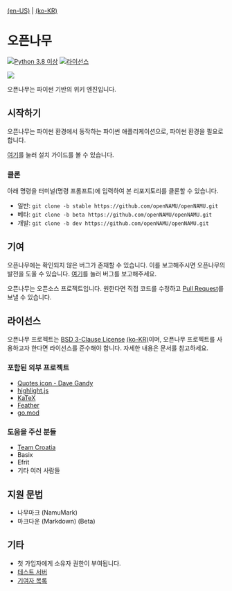 [(en-US)](./readme-en.md) | [(ko-KR)](./readme.md)

# 오픈나무
[![Python 3.8 이상](https://img.shields.io/badge/python->=%203.8-blue.svg)](https://python.org)
[![라이선스](https://img.shields.io/badge/license-BSD%203--Clause-lightgrey.svg)](./LICENSE)

![](https://raw.githubusercontent.com/openNAMU/openNAMU/beta/.github/logo.png)

오픈나무는 파이썬 기반의 위키 엔진입니다.

## 시작하기
오픈나무는 파이썬 환경에서 동작하는 파이썬 애플리케이션으로, 파이썬 환경을 필요로 합니다.

[여기](https://2du.pythonanywhere.com/w/설치법)를 눌러 설치 가이드를 볼 수 있습니다.

### 클론
아래 명령을 터미널(명령 프롬프트)에 입력하여 본 리포지토리를 클론할 수 있습니다.
 * 일반: `git clone -b stable https://github.com/openNAMU/openNAMU.git`
 * 베타: `git clone -b beta https://github.com/openNAMU/openNAMU.git`
 * 개발: `git clone -b dev https://github.com/openNAMU/openNAMU.git`

## 기여
오픈나무에는 확인되지 않은 버그가 존재할 수 있습니다. 이를 보고해주시면 오픈나무의 발전을 도울 수 있습니다. [여기](https://github.com/openNAMU/openNAMU/issues/new)를 눌러 버그를 보고해주세요.

오픈나무는 오픈소스 프로젝트입니다. 원한다면 직접 코드를 수정하고 [Pull Request](https://github.com/openNAMU/openNAMU/compare)를 보낼 수 있습니다.

## 라이선스
오픈나무 프로젝트는 [BSD 3-Clause License](./LICENSE) [(ko-KR)](https://www.olis.or.kr/license/Detailselect.do?lId=1092)이며, 오픈나무 프로젝트를 사용하고자 한다면 라이선스를 준수해야 합니다. 자세한 내용은 문서를 참고하세요.

### 포함된 외부 프로젝트
 * [Quotes icon - Dave Gandy](http://www.flaticon.com/free-icon/quote-left_25672)
 * [highlight.js](https://highlightjs.org/)
 * [KaTeX](https://katex.org/)
 * [Feather](https://feathericons.com/)
 * [go.mod](https://github.com/openNAMU/openNAMU/blob/beta/route_go/go.mod)

### 도움을 주신 분들
 * [Team Croatia](https://github.com/TeamCroatia)
 * Basix
 * Efrit
 * 기타 여러 사람들

## 지원 문법
 * 나무마크 (NamuMark)
 * 마크다운 (Markdown) (Beta)

## 기타
 * 첫 가입자에게 소유자 권한이 부여됩니다.
 * [테스트 서버](http://2du.pythonanywhere.com)
 * [기여자 목록](https://github.com/openNAMU/openNAMU/graphs/contributors)
